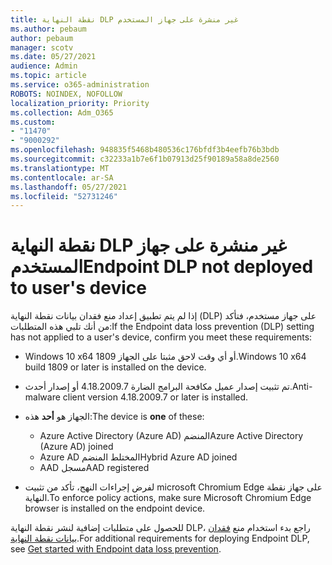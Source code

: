 ```yaml
---
title: نقطة النهاية DLP غير منشرة على جهاز المستخدم
ms.author: pebaum
author: pebaum
manager: scotv
ms.date: 05/27/2021
audience: Admin
ms.topic: article
ms.service: o365-administration
ROBOTS: NOINDEX, NOFOLLOW
localization_priority: Priority
ms.collection: Adm_O365
ms.custom:
- "11470"
- "9000292"
ms.openlocfilehash: 948835f5468b480536c176bfdf3b4eefb76b3bdb
ms.sourcegitcommit: c32233a1b7e6f1b07913d25f90189a58a8de2560
ms.translationtype: MT
ms.contentlocale: ar-SA
ms.lasthandoff: 05/27/2021
ms.locfileid: "52731246"
---
```

# <a name="endpoint-dlp-not-deployed-to-users-device"></a><span data-ttu-id="6c226-102">نقطة النهاية DLP غير منشرة على جهاز المستخدم</span><span class="sxs-lookup"><span data-stu-id="6c226-102">Endpoint DLP not deployed to user's device</span></span>

<span data-ttu-id="6c226-103">إذا لم يتم تطبيق إعداد منع فقدان بيانات نقطة النهاية (DLP) على جهاز مستخدم، فتأكد من أنك تلبي هذه المتطلبات:</span><span class="sxs-lookup"><span data-stu-id="6c226-103">If the Endpoint data loss prevention (DLP) setting has not applied to a user's device, confirm you meet these requirements:</span></span>

- <span data-ttu-id="6c226-104">Windows 10 x64 1809 أو أي وقت لاحق مثبتا على الجهاز.</span><span class="sxs-lookup"><span data-stu-id="6c226-104">Windows 10 x64 build 1809 or later is installed on the device.</span></span>
- <span data-ttu-id="6c226-105">تم تثبيت إصدار عميل مكافحة البرامج الضارة 4.18.2009.7 أو إصدار أحدث.</span><span class="sxs-lookup"><span data-stu-id="6c226-105">Anti-malware client version 4.18.2009.7 or later is installed.</span></span>
- <span data-ttu-id="6c226-106">الجهاز هو **أحد** هذه:</span><span class="sxs-lookup"><span data-stu-id="6c226-106">The device is **one** of these:</span></span>
    
    - <span data-ttu-id="6c226-107">Azure Active Directory (Azure AD) المنضم</span><span class="sxs-lookup"><span data-stu-id="6c226-107">Azure Active Directory (Azure AD) joined</span></span>
    - <span data-ttu-id="6c226-108">Azure AD المختلط المنضم</span><span class="sxs-lookup"><span data-stu-id="6c226-108">Hybrid Azure AD joined</span></span>
    - <span data-ttu-id="6c226-109">AAD مسجل</span><span class="sxs-lookup"><span data-stu-id="6c226-109">AAD registered</span></span>

- <span data-ttu-id="6c226-110">لفرض إجراءات النهج، تأكد من تثبيت microsoft Chromium Edge على جهاز نقطة النهاية.</span><span class="sxs-lookup"><span data-stu-id="6c226-110">To enforce policy actions, make sure Microsoft Chromium Edge browser is installed on the endpoint device.</span></span>

<span data-ttu-id="6c226-111">للحصول على متطلبات إضافية لنشر نقطة النهاية DLP، راجع بدء استخدام منع [فقدان بيانات نقطة النهاية](/microsoft-365/compliance/endpoint-dlp-getting-started#prepare-your-endpoints).</span><span class="sxs-lookup"><span data-stu-id="6c226-111">For additional requirements for deploying Endpoint DLP, see [Get started with Endpoint data loss prevention](/microsoft-365/compliance/endpoint-dlp-getting-started#prepare-your-endpoints).</span></span>